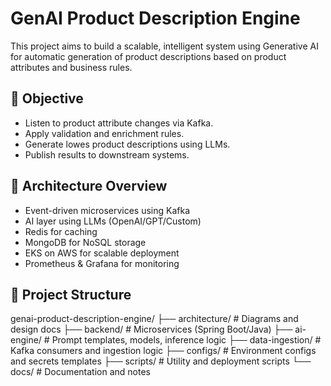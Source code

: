 # GenAI Product Description Engine

This project aims to build a scalable, intelligent system using Generative AI for automatic generation of product descriptions based on product attributes and business rules.

## 🚀 Objective

- Listen to product attribute changes via Kafka.
- Apply validation and enrichment rules.
- Generate lowes product descriptions using LLMs.
- Publish results to downstream systems.

## 🧱 Architecture Overview

- Event-driven microservices using Kafka
- AI layer using LLMs (OpenAI/GPT/Custom)
- Redis for caching
- MongoDB for NoSQL storage
- EKS on AWS for scalable deployment
- Prometheus & Grafana for monitoring

## 📁 Project Structure
genai-product-description-engine/
 ├── architecture/ 
        # Diagrams and design docs 
 ├── backend/
        # Microservices (Spring Boot/Java) 
 ├── ai-engine/ 
        # Prompt templates, models, inference logic
 ├── data-ingestion/ 
        # Kafka consumers and ingestion logic 
 ├── configs/ 
        # Environment configs and secrets templates 
 ├── scripts/ 
        # Utility and deployment scripts 
 └── docs/ 
        # Documentation and notes
